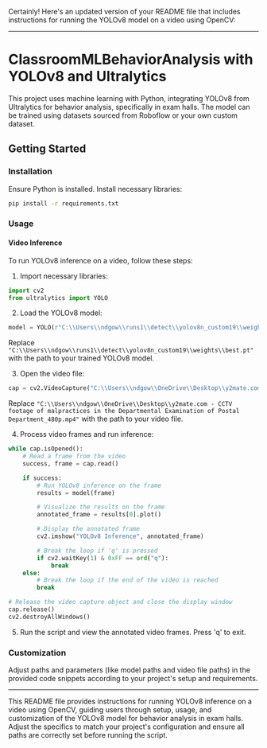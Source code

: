 Certainly! Here's an updated version of your README file that includes instructions for running the YOLOv8 model on a video using OpenCV:

---

# ClassroomMLBehaviorAnalysis with YOLOv8 and Ultralytics

This project uses machine learning with Python, integrating YOLOv8 from Ultralytics for behavior analysis, specifically in exam halls. The model can be trained using datasets sourced from Roboflow or your own custom dataset.

## Getting Started

### Installation

Ensure Python is installed. Install necessary libraries:

```bash
pip install -r requirements.txt
```

### Usage

#### Video Inference

To run YOLOv8 inference on a video, follow these steps:

1. Import necessary libraries:

```python
import cv2
from ultralytics import YOLO
```

2. Load the YOLOv8 model:

```python
model = YOLO(r"C:\\Users\\ndgow\\runs1\\detect\\yolov8n_custom19\\weights\\best.pt")
```

Replace `"C:\\Users\\ndgow\\runs1\\detect\\yolov8n_custom19\\weights\\best.pt"` with the path to your trained YOLOv8 model.

3. Open the video file:

```python
cap = cv2.VideoCapture("C:\\Users\\ndgow\\OneDrive\\Desktop\\y2mate.com - CCTV footage of malpractices in the Departmental Examination of Postal Department_480p.mp4")
```

Replace `"C:\\Users\\ndgow\\OneDrive\\Desktop\\y2mate.com - CCTV footage of malpractices in the Departmental Examination of Postal Department_480p.mp4"` with the path to your video file.

4. Process video frames and run inference:

```python
while cap.isOpened():
    # Read a frame from the video
    success, frame = cap.read()

    if success:
        # Run YOLOv8 inference on the frame
        results = model(frame)

        # Visualize the results on the frame
        annotated_frame = results[0].plot()

        # Display the annotated frame
        cv2.imshow("YOLOv8 Inference", annotated_frame)

        # Break the loop if 'q' is pressed
        if cv2.waitKey(1) & 0xFF == ord("q"):
            break
    else:
        # Break the loop if the end of the video is reached
        break

# Release the video capture object and close the display window
cap.release()
cv2.destroyAllWindows()
```

5. Run the script and view the annotated video frames. Press 'q' to exit.

### Customization

Adjust paths and parameters (like model paths and video file paths) in the provided code snippets according to your project's setup and requirements.

---

This README file provides instructions for running YOLOv8 inference on a video using OpenCV, guiding users through setup, usage, and customization of the YOLOv8 model for behavior analysis in exam halls. Adjust the specifics to match your project's configuration and ensure all paths are correctly set before running the script.
